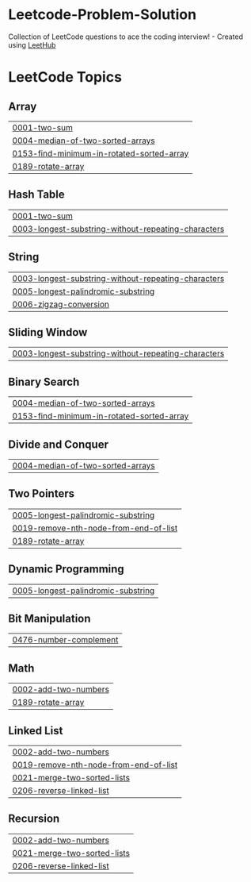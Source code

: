 # Leetcode-Problem-Solution
Collection of LeetCode questions to ace the coding interview! - Created using [LeetHub](https://github.com/QasimWani/LeetHub)

<!---LeetCode Topics Start-->
# LeetCode Topics
## Array
|  |
| ------- |
| [0001-two-sum](https://github.com/Yuvasaiteja25/Leetcode-Problem-Solution/tree/master/0001-two-sum) |
| [0004-median-of-two-sorted-arrays](https://github.com/Yuvasaiteja25/Leetcode-Problem-Solution/tree/master/0004-median-of-two-sorted-arrays) |
| [0153-find-minimum-in-rotated-sorted-array](https://github.com/Yuvasaiteja25/Leetcode-Problem-Solution/tree/master/0153-find-minimum-in-rotated-sorted-array) |
| [0189-rotate-array](https://github.com/Yuvasaiteja25/Leetcode-Problem-Solution/tree/master/0189-rotate-array) |
## Hash Table
|  |
| ------- |
| [0001-two-sum](https://github.com/Yuvasaiteja25/Leetcode-Problem-Solution/tree/master/0001-two-sum) |
| [0003-longest-substring-without-repeating-characters](https://github.com/Yuvasaiteja25/Leetcode-Problem-Solution/tree/master/0003-longest-substring-without-repeating-characters) |
## String
|  |
| ------- |
| [0003-longest-substring-without-repeating-characters](https://github.com/Yuvasaiteja25/Leetcode-Problem-Solution/tree/master/0003-longest-substring-without-repeating-characters) |
| [0005-longest-palindromic-substring](https://github.com/Yuvasaiteja25/Leetcode-Problem-Solution/tree/master/0005-longest-palindromic-substring) |
| [0006-zigzag-conversion](https://github.com/Yuvasaiteja25/Leetcode-Problem-Solution/tree/master/0006-zigzag-conversion) |
## Sliding Window
|  |
| ------- |
| [0003-longest-substring-without-repeating-characters](https://github.com/Yuvasaiteja25/Leetcode-Problem-Solution/tree/master/0003-longest-substring-without-repeating-characters) |
## Binary Search
|  |
| ------- |
| [0004-median-of-two-sorted-arrays](https://github.com/Yuvasaiteja25/Leetcode-Problem-Solution/tree/master/0004-median-of-two-sorted-arrays) |
| [0153-find-minimum-in-rotated-sorted-array](https://github.com/Yuvasaiteja25/Leetcode-Problem-Solution/tree/master/0153-find-minimum-in-rotated-sorted-array) |
## Divide and Conquer
|  |
| ------- |
| [0004-median-of-two-sorted-arrays](https://github.com/Yuvasaiteja25/Leetcode-Problem-Solution/tree/master/0004-median-of-two-sorted-arrays) |
## Two Pointers
|  |
| ------- |
| [0005-longest-palindromic-substring](https://github.com/Yuvasaiteja25/Leetcode-Problem-Solution/tree/master/0005-longest-palindromic-substring) |
| [0019-remove-nth-node-from-end-of-list](https://github.com/Yuvasaiteja25/Leetcode-Problem-Solution/tree/master/0019-remove-nth-node-from-end-of-list) |
| [0189-rotate-array](https://github.com/Yuvasaiteja25/Leetcode-Problem-Solution/tree/master/0189-rotate-array) |
## Dynamic Programming
|  |
| ------- |
| [0005-longest-palindromic-substring](https://github.com/Yuvasaiteja25/Leetcode-Problem-Solution/tree/master/0005-longest-palindromic-substring) |
## Bit Manipulation
|  |
| ------- |
| [0476-number-complement](https://github.com/Yuvasaiteja25/Leetcode-Problem-Solution/tree/master/0476-number-complement) |
## Math
|  |
| ------- |
| [0002-add-two-numbers](https://github.com/Yuvasaiteja25/Leetcode-Problem-Solution/tree/master/0002-add-two-numbers) |
| [0189-rotate-array](https://github.com/Yuvasaiteja25/Leetcode-Problem-Solution/tree/master/0189-rotate-array) |
## Linked List
|  |
| ------- |
| [0002-add-two-numbers](https://github.com/Yuvasaiteja25/Leetcode-Problem-Solution/tree/master/0002-add-two-numbers) |
| [0019-remove-nth-node-from-end-of-list](https://github.com/Yuvasaiteja25/Leetcode-Problem-Solution/tree/master/0019-remove-nth-node-from-end-of-list) |
| [0021-merge-two-sorted-lists](https://github.com/Yuvasaiteja25/Leetcode-Problem-Solution/tree/master/0021-merge-two-sorted-lists) |
| [0206-reverse-linked-list](https://github.com/Yuvasaiteja25/Leetcode-Problem-Solution/tree/master/0206-reverse-linked-list) |
## Recursion
|  |
| ------- |
| [0002-add-two-numbers](https://github.com/Yuvasaiteja25/Leetcode-Problem-Solution/tree/master/0002-add-two-numbers) |
| [0021-merge-two-sorted-lists](https://github.com/Yuvasaiteja25/Leetcode-Problem-Solution/tree/master/0021-merge-two-sorted-lists) |
| [0206-reverse-linked-list](https://github.com/Yuvasaiteja25/Leetcode-Problem-Solution/tree/master/0206-reverse-linked-list) |
<!---LeetCode Topics End-->